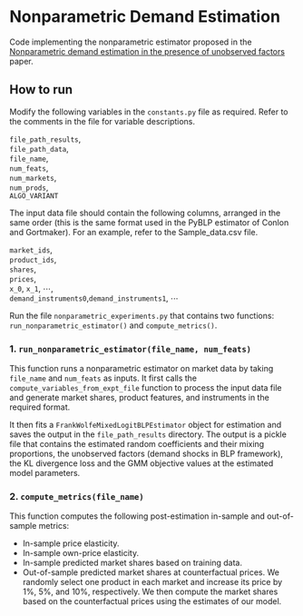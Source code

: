# Nonparametric Demand Estimation
Code implementing the nonparametric estimator proposed in the [Nonparametric demand estimation in the presence of unobserved factors](https://ssrn.com/abstract=4244086) paper.

## How to run
Modify the following variables in the `constants.py` file as required. Refer to the comments in the file for variable descriptions. 

`file_path_results`, \
`file_path_data`, \
`file_name`, \
`num_feats`, \
`num_markets`, \
`num_prods`, \
`ALGO_VARIANT`

The input data file should contain the following columns, arranged in the same order (this is the same format used in the PyBLP estimator of Conlon and Gortmaker). For an example, refer to the Sample_data.csv file.

`market_ids`, \
`product_ids`, \
`shares`, \
`prices`, \
`x_0`, `x_1`, $\cdots$, \
`demand_instruments0`,`demand_instruments1`, $\cdots$ 

Run the file `nonparametric_experiments.py` that contains two functions: `run_nonparametric_estimator()` and `compute_metrics()`.

### 1. `run_nonparametric_estimator(file_name, num_feats)`
This function runs a nonparametric estimator on market data by taking `file_name` and `num_feats` as inputs. It first calls the `compute_variables_from_expt_file` function to process the input data file and generate market shares, product features, and instruments in the required format. 

It then fits a `FrankWolfeMixedLogitBLPEstimator` object for estimation and saves the output in the `file_path_results` directory. The output is a pickle file that contains the estimated random coefficients and their mixing proportions, the unobserved factors (demand shocks in BLP framework), the KL divergence loss and the GMM objective values at the estimated model parameters.

### 2. `compute_metrics(file_name)`
This function computes the following post-estimation in-sample and out-of-sample metrics:
- In-sample price elasticity. 
- In-sample own-price elasticity.
- In-sample predicted market shares based on training data.
- Out-of-sample predicted market shares at counterfactual prices. We randomly select one product in each market and increase its price by 1%, 5%, and 10%, respectively. We then compute the market shares based on the counterfactual prices using the estimates of our model.


<!-- ## Utility model
The utility of customer $i$ for product $j$ in market $t$ is of the form $u_{ijt} = \bm{omega}_{i}^{\top} \bm{x}_{jt} + \xi_{jt} + \epsilon_{ijt}$ , where the coefficient vector $\bm{omega}_i \in \Real^D$ is sampled from some (unknown) distribution $Q$, the intercept $\xi_{jt}$ is a product and offer-set specific factor that is {\em not} fully observed by the firm, and $\epsilon_{ijt}$ is an error term.  -->

<!-- 
## Estimator description
The code for the estimator is in `frank_wolf_lc_mnl.py`. The class variable *mix_props* stores the mixing proportions in a 1-d array and the variable *coefs_* stores the beta parameters in a 2-d array, such that the entry in row $k$ and column $j$ corresponds to $\beta_{kj}$. Other variables are described in the file.

The main method in the estimator is `fit_to_choice_data()`, which takes as input the membership matrix (binary matrix that encodes whether a product is offered in each offerset) and the number of sales for each product in each offerset. We transform the data from the provided input file to this format; refer the documentation for more details on the input format. The following arguments to the `fit_to_choice_data()` method can be modified based on the application:

1. *num_iters* : this is the number of iterations to run the estimation for. As mentioned in the paper, this provides an upper bound for the number of latent classes in the estimated LC-MNL model.
2. *init_coefs* and *init_mix_props*: the initial betas and mixture proportions. 

## Out-of-sample choice predictions
After estimating the model, you should use the `predict_choice_proba()` function to predict choice probabilities on out-of-sample-transactions, which are also provided in the example instance *test_instance.dt*. An example of how to do this is provided in the *run_estimator.py* file. -->

<!-- ## Dependencies
The code has been tested with the following (main) dependencies:

numpy==1.20.3

scipy==1.7.1

multiprocess==0.70.12.2

ipython==7.26.0 -->
